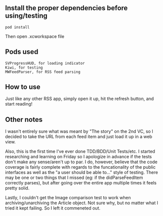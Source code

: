 ## Install the proper dependencies before using/testing

```
pod install
```

Then open .xcworkspace file


## Pods used

```
SVProgressHUD, for loading indicator
Kiwi, for testing
MWFeedParser, for RSS feed parsing
```


## How to use

Just like any other RSS app, simply open it up, hit the refresh button, and start reading!


## Other notes

I wasn't entirely sure what was meant by "The story" on the 2nd VC, so I decided to take the URL from each feed item and just load it up in a web view.

Also, this is the first time I've ever done TDD/BDD/Unit Tests/etc. I started researching and learning on Friday so I apologize in advance if the tests don't make any sense/aren't up to par. I do, however, believe that the code coverage is fairly complete with regards to the funcationality of the public interfaces as well as the "a user should be able to..." style of testing. There may be one or two things that I missed (eg: if the didParseFeedItem correctly parses), but after going over the entire app multiple times it feels pretty solid.

Lastly, I couldn't get the Image comparison test to work when archiving/unarchiving the Article object. Not sure why, but no matter what I tried it kept failing. So I left it commeneted out.
